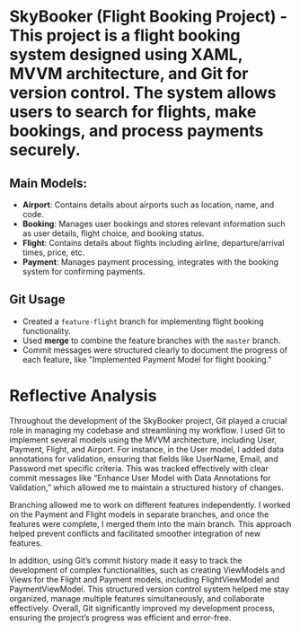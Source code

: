 # SkyBooker (Flight Booking Project) - This project is a flight booking system designed using XAML, MVVM architecture, and Git for version control. The system allows users to search for flights, make bookings, and process payments securely.
## Main Models:
- **Airport**: Contains details about airports such as location, name, and code.
- **Booking**: Manages user bookings and stores relevant information such as user details, flight choice, and booking status.
- **Flight**: Contains details about flights including airline, departure/arrival times, price, etc.
- **Payment**: Manages payment processing, integrates with the booking system for confirming payments.
## Git Usage
- Created a `feature-flight` branch for implementing flight booking functionality.
- Used **merge** to combine the feature branches with the `master` branch.
- Commit messages were structured clearly to document the progress of each feature, like "Implemented Payment Model for flight booking."
# Reflective Analysis

Throughout the development of the SkyBooker project, Git played a crucial role in managing my codebase and streamlining my workflow. I used Git to implement several models using the MVVM architecture, including User, Payment, Flight, and Airport. For instance, in the User model, I added data annotations for validation, ensuring that fields like UserName, Email, and Password met specific criteria. This was tracked effectively with clear commit messages like “Enhance User Model with Data Annotations for Validation,” which allowed me to maintain a structured history of changes.

Branching allowed me to work on different features independently. I worked on the Payment and Flight models in separate branches, and once the features were complete, I merged them into the main branch. This approach helped prevent conflicts and facilitated smoother integration of new features.

In addition, using Git’s commit history made it easy to track the development of complex functionalities, such as creating ViewModels and Views for the Flight and Payment models, including FlightViewModel and PaymentViewModel. This structured version control system helped me stay organized, manage multiple features simultaneously, and collaborate effectively. Overall, Git significantly improved my development process, ensuring the project’s progress was efficient and error-free.
